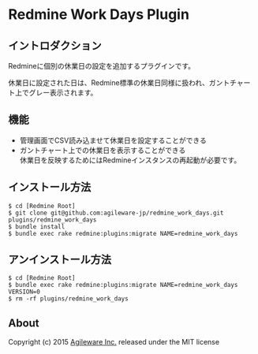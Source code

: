 # Redmine Work Days Plugin

## イントロダクション

Redmineに個別の休業日の設定を追加するプラグインです。

休業日に設定された日は、Redmine標準の休業日同様に扱われ、ガントチャート上でグレー表示されます。

## 機能

* 管理画面でCSV読み込ませて休業日を設定することができる
* ガントチャート上での休業日を表示することができる  
  休業日を反映するためにはRedmineインスタンスの再起動が必要です。

## インストール方法

```
$ cd [Redmine Root]
$ git clone git@github.com:agileware-jp/redmine_work_days.git plugins/redmine_work_days
$ bundle install
$ bundle exec rake redmine:plugins:migrate NAME=redmine_work_days
```

## アンインストール方法

```
$ cd [Redmine Root]
$ bundle exec rake redmine:plugins:migrate NAME=redmine_work_days VERSION=0
$ rm -rf plugins/redmine_work_days
```

## About

Copyright (c) 2015 [Agileware Inc.](http://agileware.jp) released under the MIT license
